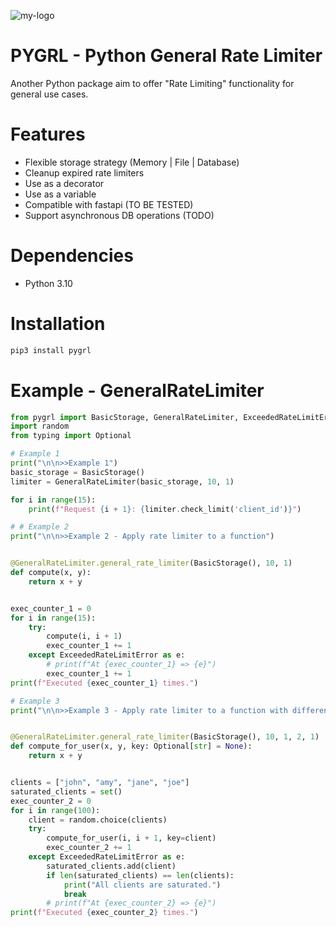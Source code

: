 ![my-logo](https://jonahtzuchi.github.io/rate-limiter/logo-mini.jpg "pygrl-Logo")

# PYGRL - Python General Rate Limiter
Another Python package aim to offer "Rate Limiting" functionality for general use cases.

# Features
- Flexible storage strategy (Memory | File | Database)
- Cleanup expired rate limiters
- Use as a decorator
- Use as a variable
- Compatible with fastapi (TO BE TESTED)
- Support asynchronous DB operations (TODO)

# Dependencies
- Python 3.10

# Installation
```bash
pip3 install pygrl
```

# Example - GeneralRateLimiter

```python
from pygrl import BasicStorage, GeneralRateLimiter, ExceededRateLimitError
import random
from typing import Optional

# Example 1
print("\n\n>>Example 1")
basic_storage = BasicStorage()
limiter = GeneralRateLimiter(basic_storage, 10, 1)

for i in range(15):
    print(f"Request {i + 1}: {limiter.check_limit('client_id')}")

# # Example 2
print("\n\n>>Example 2 - Apply rate limiter to a function")


@GeneralRateLimiter.general_rate_limiter(BasicStorage(), 10, 1)
def compute(x, y):
    return x + y


exec_counter_1 = 0
for i in range(15):
    try:
        compute(i, i + 1)
        exec_counter_1 += 1
    except ExceededRateLimitError as e:
        # print(f"At {exec_counter_1} => {e}")
        exec_counter_1 += 1
print(f"Executed {exec_counter_1} times.")

# Example 3
print("\n\n>>Example 3 - Apply rate limiter to a function with different keys")


@GeneralRateLimiter.general_rate_limiter(BasicStorage(), 10, 1, 2, 1)
def compute_for_user(x, y, key: Optional[str] = None):
    return x + y


clients = ["john", "amy", "jane", "joe"]
saturated_clients = set()
exec_counter_2 = 0
for i in range(100):
    client = random.choice(clients)
    try:
        compute_for_user(i, i + 1, key=client)
        exec_counter_2 += 1
    except ExceededRateLimitError as e:
        saturated_clients.add(client)
        if len(saturated_clients) == len(clients):
            print("All clients are saturated.")
            break
        # print(f"At {exec_counter_2} => {e}")
print(f"Executed {exec_counter_2} times.")
```
